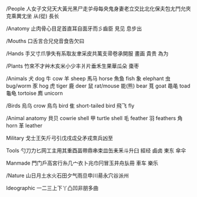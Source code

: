 /People
人女子文兒天大黃光黑尸走屰母每央鬼身妻老立交比北化保夫包尢鬥允夾克乘異冘坐
从(從)
長长

/Anatomy
止肉骨心目足首直耳自面牙而彡齒臣
見见
息步出

/Mouths
口舌言合兄兌音食告欠曰

/Hands
手又寸爪爭失有系取友聿采皮共萬支帚卷承開服
畫画
貴贵
為为

/Plants
竹來不才艸木亥米小少丰爿片垂禾生果華瓜朵
棗枣

/Animals
犬 dog
牛 cow
羊 sheep
馬马 horse
魚鱼 fish
象 elephant
虫 bug/worm
豕 hog
虎 tiger
鹿 deer
鼠 rat/mouse
能(熊) bear
萈 goat
黽黾 toad
龜龟 tortoise
廌 unicorn

/Birds
烏乌 crow
鳥鸟 bird
隹 short-tailed bird
飛飞 fly

/Animal anatomy
貝贝 cowrie shell
甲 turtle shell
毛 feather
羽 feathers
角 horn
革 leather

Military
戈士王矢斤弓引戊戌戉殳矛戎朿兵凶至

Tools
勺刀力匕网工主用其重酉畐帶鼎串束皿缶耒釆斗升臼
經经
鹵卤
東东
傘伞

Manmade
門门戶高宮行糸几宀衣卜兆巾冃冒玉井舟㫃冊
車车
樂乐

/Nature
山日月土水火石田夕气雨旦申川昜永穴谷派州

Ideographic
一二三上下丫凸凹非朋多曲